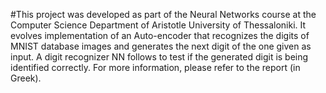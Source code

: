 #This project was developed as part of the Neural Networks course at the Computer Science Department of Aristotle University of Thessaloniki. It evolves implementation of an Auto-encoder that recognizes the digits of MNIST database images and generates the next digit of the one given as input. A digit recognizer NN follows to test if the generated digit is being identified correctly. For more information, please refer to the report (in Greek).
